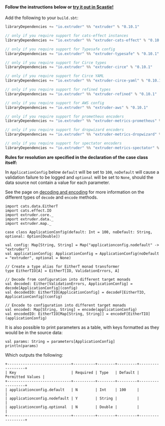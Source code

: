 #### Follow the instructions below or [try it out in Scastie!](https://scastie.scala-lang.org/janstenpickle/ozr3LrFpRdyDUqXio3RGtA/1)

Add the following to your `build.sbt`:
```scala
libraryDependencies += "io.extruder" %% "extruder" % "0.10.1"

// only if you require support for cats-effect instances
libraryDependencies += "io.extruder" %% "extruder-cats-effect" % "0.10.1"

// only if you require support for Typesafe config
libraryDependencies += "io.extruder" %% "extruder-typesafe" % "0.10.1"

// only if you require support for Circe types
libraryDependencies += "io.extruder" %% "extruder-circe" % "0.10.1"

// only if you require support for Circe YAML
libraryDependencies += "io.extruder" %% "extruder-circe-yaml" % "0.10.1"

// only if you require support for refined types
libraryDependencies += "io.extruder" %% "extruder-refined" % "0.10.1"

// only if you require support for AWS config
libraryDependencies += "io.extruder" %% "extruder-aws" % "0.10.1"

// only if you require support for prometheus encoders
libraryDependencies += "io.extruder" %% "extruder-metrics-prometheus" % "0.10.1"

// only if you require support for dropwizard encoders
libraryDependencies += "io.extruder" %% "extruder-metrics-dropwizard" % "0.10.1"

// only if you require support for spectator encoders
libraryDependencies += "io.extruder" %% "extruder-metrics-spectator" % "0.10.1"
```

**Rules for resolution are specified in the declaration of the case class itself:**

In `ApplicationConfig` below `default` will be set to `100`, `noDefault` will cause a validation failure to be logged and `optional` will be set to `None`, should the data source not contain a value for each parameter.

See the page on [decoding and encoding](decode_encode.html) for more information on the different types of `decode` and `encode` methods.

```tut:silent
import cats.data.EitherT
import cats.effect.IO
import extruder.core._
import extruder.data._
import extruder.map._

case class ApplicationConfig(default: Int = 100, noDefault: String, optional: Option[Double])

val config: Map[String, String] = Map("applicationconfig.nodefault" -> "extruder")
val applicationConfig: ApplicationConfig = ApplicationConfig(noDefault = "extruder", optional = None)

// Create a type alias for EitherT monad transformer
type EitherTIO[A] = EitherT[IO, ValidationErrors, A]

// Decode from configuration into different target monads
val decoded: Either[ValidationErrors, ApplicationConfig] = decode[ApplicationConfig](config)
val decodedIO: EitherTIO[ApplicationConfig] = decodeF[EitherTIO, ApplicationConfig](config)

// Encode to configuration into different target monads
val encoded: Map[String, String] = encode(applicationConfig)
val encodedIO: EitherTIO[Map[String, String]] = encodeF[EitherTIO](applicationConfig)
```

It is also possible to print parameters as a table, with keys formatted as they would be in the source data:

```
val params: String = parameters[ApplicationConfig]
println(params)
```
Which outputs the following:
```
+-----------------------------+----------+--------+---------+------------------+
| Key                         | Required | Type   | Default | Permitted Values |
+-----------------------------+----------+--------+---------+------------------+
| applicationconfig.default   | N        | Int    | 100     |                  |
| applicationconfig.nodefault | Y        | String |         |                  |
| applicationconfig.optional  | N        | Double |         |                  |
+-----------------------------+----------+--------+---------+------------------+
```
